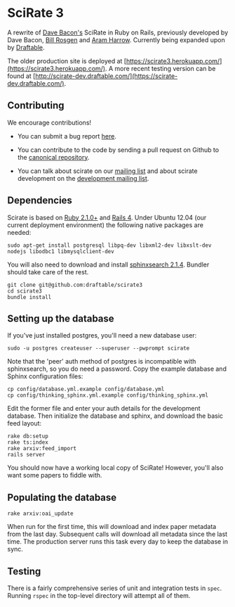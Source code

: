 # SciRate 3

A rewrite of [Dave Bacon's](http://dabacon.org) SciRate in Ruby on Rails, previously developed by Dave Bacon, [Bill Rosgen](http://intractable.ca/bill/) and [Aram Harrow](http://www.mit.edu/~aram/). Currently being expanded upon by [Draftable](https://draftable.com/).

The older production site is deployed at [https://scirate3.herokuapp.com/](https://scirate3.herokuapp.com/). A more recent testing version can be found at [http://scirate-dev.draftable.com/](https://scirate-dev.draftable.com/).

## Contributing

We encourage contributions!

* You can submit a bug report [here](https://github.com/draftable/scirate3/issues).

* You can contribute to the code by sending a pull request on Github to the [canonical repository](https://github.com/draftable/scirate3).

* You can talk about scirate on our [mailing list](https://groups.google.com/forum/?fromgroups=#!forum/scirate) and about scirate development on the [development mailing list](https://groups.google.com/forum/?fromgroups=#!forum/scirate-dev).

## Dependencies

Scirate is based on [Ruby 2.1.0+](http://rvm.io/) and [Rails 4](http://rubyonrails.org/). Under Ubuntu 12.04 (our current deployment environment) the following native packages are needed:

```shell
sudo apt-get install postgresql libpq-dev libxml2-dev libxslt-dev nodejs libodbc1 libmysqlclient-dev
```

You will also need to download and install [sphinxsearch 2.1.4](http://sphinxsearch.com/downloads/release/). Bundler should take care of the rest.

```shell
git clone git@github.com:draftable/scirate3
cd scirate3
bundle install
```

## Setting up the database

If you've just installed postgres, you'll need a new database user:

```shell
sudo -u postgres createuser --superuser --pwprompt scirate
```

Note that the 'peer' auth method of postgres is incompatible with sphinxsearch, so you do need a password. Copy the example database and Sphinx configuration files:

```
cp config/database.yml.example config/database.yml
cp config/thinking_sphinx.yml.example config/thinking_sphinx.yml
```

Edit the former file and enter your auth details for the development database. Then initialize the database and sphinx, and download the basic feed layout:

```shell
rake db:setup
rake ts:index
rake arxiv:feed_import
rails server
```

You should now have a working local copy of SciRate! However, you'll also want some papers to fiddle with.

## Populating the database

```shell
rake arxiv:oai_update
```

When run for the first time, this will download and index paper metadata from the last day. Subsequent calls will download all metadata since the last time. The production server runs this task every day to keep the database in sync.

## Testing

There is a fairly comprehensive series of unit and integration tests in `spec`. Running `rspec` in the top-level directory will attempt all of them.
